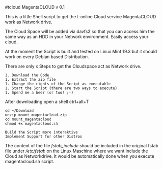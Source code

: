 #tcloud MagentaCLOUD v 0.1

This is a little Shell script to get the t-online Cloud service MagentaCLOUD work as Network drive.

The Cloud Space will be added via davfs2 so that you can access him the same way as an HDD in your Network environment. Easily access your cloud.

At the moment the Script is built and tested on Linux Mint 19.3 but it should work on every Debian based Distribution.

There are only x Steps to get the Cloudspace act as Network drive.

    1. Download the Code
    1. Extract the zip file
    1. Change the rights of the Script as executable
    1. Start the Script (there are two ways to execute)
    1. Spend me a beer (or two! ;-)

After downloading open a shell ctrl+alt+T

    cd ~/Download
    unzip mount_magentacloud.zip
    cd mount_magentacloud
    chmod +x magentacloud.sh

    Build the Script more interaktive
    Implement Support for other Distros

The content of the file *fstab_include* should be included in the original fstab file under */etc/fstab* on the Linux Maschine where we want include the Cloud as Networkdrive. It would be automatically done when you execute magentacloud.sh script.

 
